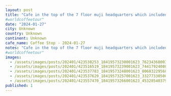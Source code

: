 ```yaml
---
layout: post
title: "Cafe in the top of the 7 floor muji headquarters which included a hotel"
#worldcoffeetour"
date: "2024-01-27"
city: Unknown
country: Unknown
continent: Unknown
cafe_name: Coffee Stop - 2024-01-27
notes: "Cafe in the top of the 7 floor muji headquarters which included a hotel"
#worldcoffeetour"
images: 
  - /assets/images/posts/202401/423538253_18419573230001623_7623436800378593575_n_18018022025026922.jpg
  - /assets/images/posts/202401/423516519_18419573239001623_7441792408069939384_n_18013022039150428.jpg
  - /assets/images/posts/202401/423537783_18419573248001623_8068322956881838366_n_18025321861778098.jpg
  - /assets/images/posts/202401/423537629_18419573257001623_3327733050081757342_n_18029165905871342.jpg
  - /assets/images/posts/202401/423557470_18419573266001623_4532854037963508093_n_17910984158896592.jpg
published: 1
---
```

